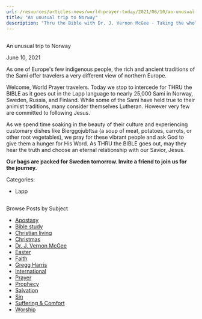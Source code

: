 ```yaml
---
url: /resources/articles-news/world-prayer-today/2021/06/10/an-unusual-trip-to-norway
title: "An unusual trip to Norway"
description: "Thru the Bible with Dr. J. Vernon McGee - Taking the whole Word to the whole world"
---
```







## 
 An unusual trip to Norway


June 10, 2021
![]()




As one of Europe's few indigenous people, the rich and ancient traditions of the Sami offer travelers a very different view of northern Europe.

Welcome, World Prayer travelers. Today we stop to intercede for THRU the BIBLE as it goes out in the Lapp language to nearly 25,000 Sami in Norway, Sweden, Russia, and Finland. While some of the Sami have held true to their animist traditions, many consider themselves Lutheran. However very few are committed to following Jesus. 

As we spend time soaking in the beauty of their culture and experiencing customary dishes like Bierggojubttsa (a soup of meat, potatoes, carrots, or other root vegetables), we pray for these vibrant people and ask God to give them a hunger for His Word. As THRU the BIBLE goes out, may they hear the truth and choose an eternal relationship with our Savior, Jesus.

**Our bags are packed for Sweden tomorrow. Invite a friend to join us for the journey.**



Categories: 


* Lapp









## 
 Browse Posts by Subject


* [Apostasy](/resources/articles-news/-in-tags/tags/Apostasy)
* [Bible study](/resources/articles-news/-in-tags/tags/Bible-study)
* [Christian living](/resources/articles-news/-in-tags/tags/Christian-living)
* [Christmas](/resources/articles-news/-in-tags/tags/Christmas)
* [Dr. J. Vernon McGee](/resources/articles-news/-in-tags/tags/Dr-J-Vernon-McGee)
* [Easter](/resources/articles-news/-in-tags/tags/easter)
* [Faith](/resources/articles-news/-in-tags/tags/Faith)
* [Gregg Harris](/resources/articles-news/-in-tags/tags/Gregg-Harris)
* [International](/resources/articles-news/-in-tags/tags/International)
* [Prayer](/resources/articles-news/-in-tags/tags/prayer)
* [Prophecy](/resources/articles-news/-in-tags/tags/Prophecy)
* [Salvation](/resources/articles-news/-in-tags/tags/Salvation)
* [Sin](/resources/articles-news/-in-tags/tags/sin)
* [Suffering & Comfort](/resources/articles-news/-in-tags/tags/Suffering-Comfort)
* [Worship](/resources/articles-news/-in-tags/tags/worship)






